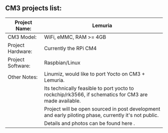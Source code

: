 ## CM3 projects list:

| Project Name:     | Lemuria  |
| ----------------- | -------- |
| CM3 Model:        | WiFi, eMMC,  RAM >= 4GB    |
| Project Hardware: | Currently the RPi CM4     |
| Project Software: | Raspbian/Linux     |
| Other Notes:      | Linumiz, would like to port Yocto on CM3 + Lemuria.   |
|	            | Its technically feasible to port yocto to rockchip/rk3566, if schematics for CM3 are made available. |
|		    | Project will be open sourced in post development and early piloting phase, currently it's not public. |
|		    | Details and photos can be found here <link-to-Linumiz-Lemuria-webpage>. |



